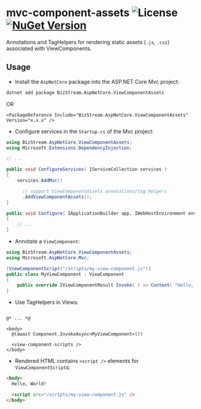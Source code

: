 # mvc-component-assets ![License](https://img.shields.io/github/license/BizStream/mvc-component-assets) [![NuGet Version](https://img.shields.io/nuget/v/BizStream.AspNetCore.ViewComponentAssets)](https://nuget.org/packages/bizstream.aspnetcore.viewcomponentassets)

Annotations and TagHelpers for rendering static assets (`.js`, `.css`) associated with ViewComponents.

## Usage

- Install the `AspNetCore` package into the ASP.NET Core Mvc project:

```bash
dotnet add package BizStream.AspNetCore.ViewComponentAssets
```

OR

```csproj
<PackageReference Include="BizStream.AspNetCore.ViewComponentAssets" Version="x.x.x" />
```

- Configure services in the `Startup.cs` of the Mvc project:

```csharp
using BizStream.AspNetCore.ViewComponentAssets;
using Microsoft.Extensions.DependencyInjection;

// ...

public void ConfigureServices( IServiceCollection services )
{
    services.AddMvc()

      // support ViewComponentAssets annotations/tag helpers
      .AddViewComponentAssets();
}

public void Configure( IApplicationBuilder app, IWebHostEnvironment environment )
{
    // ...
}
```

- Annotate a `ViewComponent`:

```csharp
using BizStream.AspNetCore.ViewComponentAssets;
using Microsoft.AspNetCore.Mvc;

[ViewComponentScript("/scripts/my-view-component.js")]
public class MyViewComponent : ViewComponent
{
    public override IViewComponentResult Invoke( ) => Content( "Hello, World!" );
}
```

- Use TagHelpers in Views:

```cshtml

@* ... *@

<body>
  @(await Component.InvokeAsync<MyViewComponent>())

  <view-component-scripts />
</body>
```

- Rendered HTML contains `<script />` elements for `ViewComponentScript`s:

```html
<body>
  Hello, World!  

  <script src="/scripts/my-view-component.js" />
</body>
```
